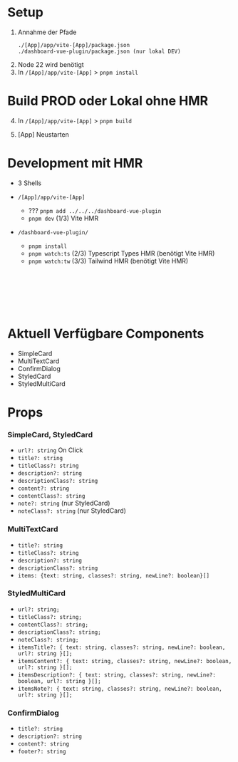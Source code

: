 # Setup

1. Annahme der Pfade
    ```
    ./[App]/app/vite-[App]/package.json
    ./dashboard-vue-plugin/package.json (nur lokal DEV)
    ```
2. Node 22 wird benötigt
3. In `/[App]/app/vite-[App]` > `pnpm install`

# Build PROD oder Lokal ohne HMR

4. In `/[App]/app/vite-[App]` > `pnpm build`

5. [App] Neustarten

# Development mit HMR

-   3 Shells

-   `/[App]/app/vite-[App]`

    -   ??? `pnpm add ../../../dashboard-vue-plugin`
    -   `pnpm dev` (1/3) Vite HMR

-   `/dashboard-vue-plugin/`
    -   `pnpm install`
    -   `pnpm watch:ts` (2/3) Typescript Types HMR (benötigt Vite HMR)
    -   `pnpm watch:tw` (3/3) Tailwind HMR (benötigt Vite HMR)

<br>
<br>
<br>
<br>
<br>

# Aktuell Verfügbare Components

-   SimpleCard
-   MultiTextCard
-   ConfirmDialog
-   StyledCard
-   StyledMultiCard

# Props

### SimpleCard, StyledCard

-   `url?: string` On Click
-   `title?: string`
-   `titleClass?: string`
-   `description?: string`
-   `descriptionClass?: string`
-   `content?: string`
-   `contentClass?: string`
-   `note?: string` (nur StyledCard)
-   `noteClass?: string` (nur StyledCard)

### MultiTextCard

-   `title?: string`
-   `titleClass?: string`
-   `description?: string`
-   `descriptionClass?: string`
-   `items: {text: string, classes?: string, newLine?: boolean}[]`

### StyledMultiCard

- `url?: string;`
- `titleClass?: string;`
- `contentClass?: string;`
- `descriptionClass?: string;`
- `noteClass?: string;`
- `itemsTitle?: { text: string, classes?: string, newLine?: boolean, url?: string }[];`
- `itemsContent?: { text: string, classes?: string, newLine?: boolean, url?: string }[];`
- `itemsDescription?: { text: string, classes?: string, newLine?: boolean, url?: string }[];`
- `itemsNote?: { text: string, classes?: string, newLine?: boolean, url?: string }[];`

### ConfirmDialog

-   `title?: string`
-   `description?: string`
-   `content?: string`
-   `footer?: string`
